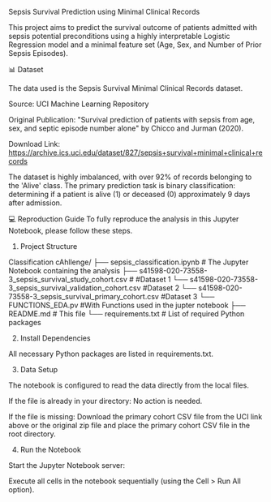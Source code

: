Sepsis Survival Prediction using Minimal Clinical Records

This project aims to predict the survival outcome of patients admitted with sepsis potential preconditions using a highly interpretable Logistic Regression model and a minimal feature set (Age, Sex, and Number of Prior Sepsis Episodes).

📊 Dataset

The data used is the Sepsis Survival Minimal Clinical Records dataset.

Source: UCI Machine Learning Repository 

Original Publication: "Survival prediction of patients with sepsis from age, sex, and septic episode number alone" by Chicco and Jurman (2020).

Download Link: https://archive.ics.uci.edu/dataset/827/sepsis+survival+minimal+clinical+records

The dataset is highly imbalanced, with over 92% of records belonging to the 'Alive' class. The primary prediction task is binary classification: determining if a patient is alive (1) or deceased (0) approximately 9 days after admission.

💻 Reproduction Guide
To fully reproduce the analysis in this Jupyter Notebook, please follow these steps.

1. Project Structure

Classification cAhllenge/
├── sepsis_classification.ipynb  # The Jupyter Notebook containing the analysis
├── s41598-020-73558-3_sepsis_survival_study_cohort.csv # #Dataset 1
└── s41598-020-73558-3_sepsis_survival_validation_cohort.csv #Dataset 2
└── s41598-020-73558-3_sepsis_survival_primary_cohort.csv #Dataset 3
└── FUNCTIONS_EDA.pv #With Functions used in the jupter notebook
├── README.md                           # This file
└── requirements.txt                    # List of required Python packages

2. Install Dependencies

All necessary Python packages are listed in requirements.txt. 

3. Data Setup

The notebook is configured to read the data directly from the local files.

If the file is already in your directory: No action is needed.

If the file is missing: Download the primary cohort CSV file from the UCI link above or the original zip file and place the primary cohort CSV file in the root directory.

4. Run the Notebook

Start the Jupyter Notebook server:

Execute all cells in the notebook sequentially (using the Cell > Run All option).
